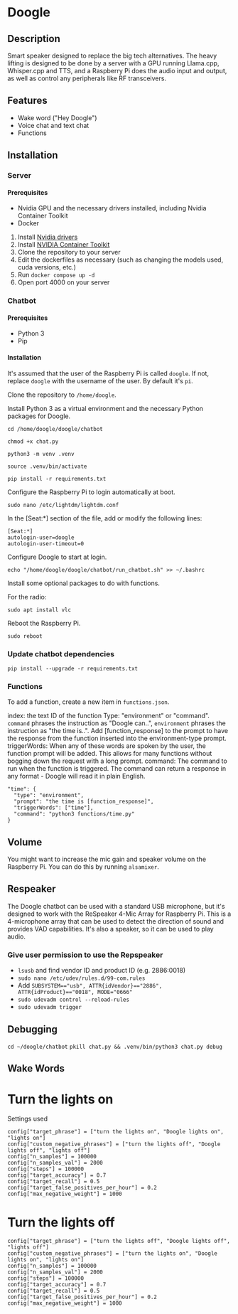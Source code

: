 # Doogle

## Description

Smart speaker designed to replace the big tech alternatives. The heavy lifting is designed to be done by a server with a GPU running Llama.cpp, Whisper.cpp and TTS, and a Raspberry Pi does the audio input and output, as well as control any peripherals like RF transceivers.

## Features
- Wake word ("Hey Doogle")
- Voice chat and text chat
- Functions

## Installation

### Server

#### Prerequisites

- Nvidia GPU and the necessary drivers installed, including Nvidia Container Toolkit
- Docker

1. Install [Nvidia drivers](https://www.nvidia.co.uk/Download/index.aspx?lang=en-uk)
2. Install [NVIDIA Container Toolkit](https://docs.nvidia.com/datacenter/cloud-native/container-toolkit/latest/install-guide.html)
3. Clone the repository to your server
4. Edit the dockerfiles as necessary (such as changing the models used, cuda versions, etc.)
5. Run `docker compose up -d`
6. Open port 4000 on your server

### Chatbot

#### Prerequisites

- Python 3
- Pip

#### Installation

It's assumed that the user of the Raspberry Pi is called `doogle`. If not, replace `doogle` with the username of the user. By default it's `pi`.

Clone the repository to `/home/doogle`.

Install Python 3 as a virtual environment and the necessary Python packages for Doogle.

`cd /home/doogle/doogle/chatbot`

`chmod +x chat.py`

`python3 -m venv .venv`

`source .venv/bin/activate`

`pip install -r requirements.txt`

Configure the Raspberry Pi to login automatically at boot.

`sudo nano /etc/lightdm/lightdm.conf`

In the [Seat:*] section of the file, add or modify the following lines:
```
[Seat:*]
autologin-user=doogle
autologin-user-timeout=0
```

Configure Doogle to start at login.

`echo "/home/doogle/doogle/chatbot/run_chatbot.sh" >> ~/.bashrc`

Install some optional packages to do with functions.

For the radio:

`sudo apt install vlc`

Reboot the Raspberry Pi.

`sudo reboot`

### Update chatbot dependencies

```
pip install --upgrade -r requirements.txt
```

### Functions

To add a function, create a new item in `functions.json`.

index: the text ID of the function
Type: "environment" or "command". `command` phrases the instruction as "Doogle can..", `environment` phrases the instruction as "the time is..". Add [function_response] to the prompt to have the response from the function inserted into the environment-type prompt.
triggerWords: When any of these words are spoken by the user, the function prompt will be added. This allows for many functions without bogging down the request with a long prompt.
command: The command to run when the function is triggered. The command can return a response in any format - Doogle will read it in plain English.

```
"time": {
  "type": "environment",
  "prompt": "the time is [function_response]",
  "triggerWords": ["time"],
  "command": "python3 functions/time.py"
}
```

## Volume

You might want to increase the mic gain and speaker volume on the Raspberry Pi. You can do this by running `alsamixer`.

## Respeaker

The Doogle chatbot can be used with a standard USB microphone, but it's designed to work with the ReSpeaker 4-Mic Array for Raspberry Pi. This is a 4-microphone array that can be used to detect the direction of sound and provides VAD capabilities. It's also a speaker, so it can be used to play audio.

### Give user permission to use the Repspeaker

- `lsusb` and find vendor ID and product ID (e.g. 2886:0018)
- `sudo nano /etc/udev/rules.d/99-com.rules`
- Add `SUBSYSTEM=="usb", ATTR{idVendor}=="2886", ATTR{idProduct}=="0018", MODE="0666"`
- `sudo udevadm control --reload-rules`
- `sudo udevadm trigger`

## Debugging

`cd ~/doogle/chatbot`
`pkill chat.py && .venv/bin/python3 chat.py debug`

## Wake Words

# Turn the lights on

Settings used
```
config["target_phrase"] = ["turn the lights on", "Doogle lights on", "lights on"]
config["custom_negative_phrases"] = ["turn the lights off", "Doogle lights off", "lights off"]
config["n_samples"] = 100000
config["n_samples_val"] = 2000
config["steps"] = 100000
config["target_accuracy"] = 0.7
config["target_recall"] = 0.5
config["target_false_positives_per_hour"] = 0.2
config["max_negative_weight"] = 1000
```

# Turn the lights off

```
config["target_phrase"] = ["turn the lights off", "Doogle lights off", "lights off"]
config["custom_negative_phrases"] = ["turn the lights on", "Doogle lights on", "lights on"]
config["n_samples"] = 100000
config["n_samples_val"] = 2000
config["steps"] = 100000
config["target_accuracy"] = 0.7
config["target_recall"] = 0.5
config["target_false_positives_per_hour"] = 0.2
config["max_negative_weight"] = 1000
```